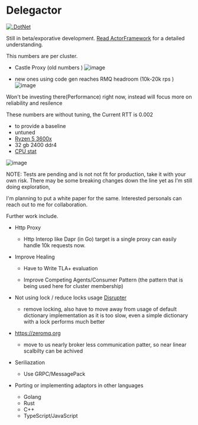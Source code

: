 # Delegactor

[![.DotNet](https://github.com/AICorpGlobal/Delegactor/actions/workflows/dotnet.yml/badge.svg?branch=master)](https://github.com/AICorpGlobal/Delegactor/actions/workflows/dotnet.yml)

Still in beta/exporative development. [Read ActorFramework](./docs/ActorFramework.md) for a detailed understanding. 

This numbers are per cluster.

- Castle Proxy (old numbers )
![image](https://github.com/AICorpGlobal/Delegactor/assets/8478849/ae5ec8bf-a441-4d3d-9c9d-36966b46735b)

- new ones using code gen reaches RMQ headroom (10k-20k rps )
 ![image](https://github.com/AICorpGlobal/Delegactor/assets/8478849/f655920a-9a7f-40aa-acff-8df6fb370b34)


Won't be investing there(Performance) right now, instead will focus more on reliability and resilence


These numbers are without tuning, the Current RTT is 0.002

- to provide a baseline 
- untuned
- [Ryzen 5 3600x](https://www.techpowerup.com/cpu-specs/ryzen-5-3600.c2132)
- 32 gb 2400 ddr4
- [CPU stat](https://nanoreview.net/en/cpu/amd-ryzen-5-3600)

![image](https://github.com/jazeem-azeez/Delegactor/assets/8478849/c5b67bee-d7c2-4ab4-9640-5947084553f3) 



NOTE: Tests are pending and is not not fit for production, take it with your own risk.
There may be some breaking changes down the line yet as I'm still doing exploration,

I'm planning to put a white paper for the same. Interested personals can reach out to me for collaboration.

Further work include.

* Http Proxy
  - Http Interop like Dapr (in Go) target is a single proxy can easily handle 10k requests now.
    
* Improve Healing

  - Have to Write TLA+ evaluation 

  - Improve Competing Agents/Consumer Pattern (the pattern that is being used here for cluster membership)
 
* Not using lock / reduce locks usage [Disrupter](https://github.com/disruptor-net/Disruptor-net)
  - remove locking, also have to move away from usage of default dictionary implementation as it is too slow, even a simple dictionary with a lock performs much better
  
* https://zeromq.org
  - move to us nearly broker less communication patter, so near linear scalbilty can be achived

* Seriliazation
  - Use GRPC/MessagePack

* Porting or implementing adaptors in other languages
   - Golang
   - Rust
   - C++
   - TypeScript/JavaScript
